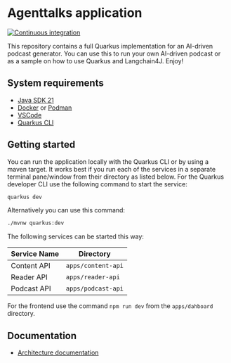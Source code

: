 # Agenttalks application

[![Continuous integration](https://github.com/wmeints/quarkus-newscast/actions/workflows/ci.yml/badge.svg)](https://github.com/wmeints/quarkus-newscast/actions/workflows/ci.yml)

This repository contains a full Quarkus implementation for an AI-driven podcast generator.
You can use this to run your own AI-driven podcast or as a sample on how to use Quarkus
and Langchain4J. Enjoy!

## System requirements

- [Java SDK 21](https://bell-sw.com/pages/downloads/#jdk-21-lts)
- [Docker](https://www.docker.com/products/docker-desktop/) or [Podman](https://podman.io/)
- [VSCode](https://code.visualstudio.com)
- [Quarkus CLI](https://quarkus.io/guides/cli-tooling)

## Getting started

You can run the application locally with the Quarkus CLI or by using a maven target.
It works best if you run each of the services in a separate terminal pane/window from
their directory as listed below. For the Quarkus developer CLI use the following
command to start the service:

```bash
quarkus dev
```

Alternatively you can use this command:

```bash
./mvnw quarkus:dev
```

The following services can be started this way:

| Service Name | Directory          |
| ------------ | ------------------ |
| Content API  | `apps/content-api` |
| Reader API   | `apps/reader-api`  |
| Podcast API  | `apps/podcast-api` |

For the frontend use the command `npm run dev` from the `apps/dahboard` directory.

## Documentation

* [Architecture documentation](docs/architecture/README.md)
